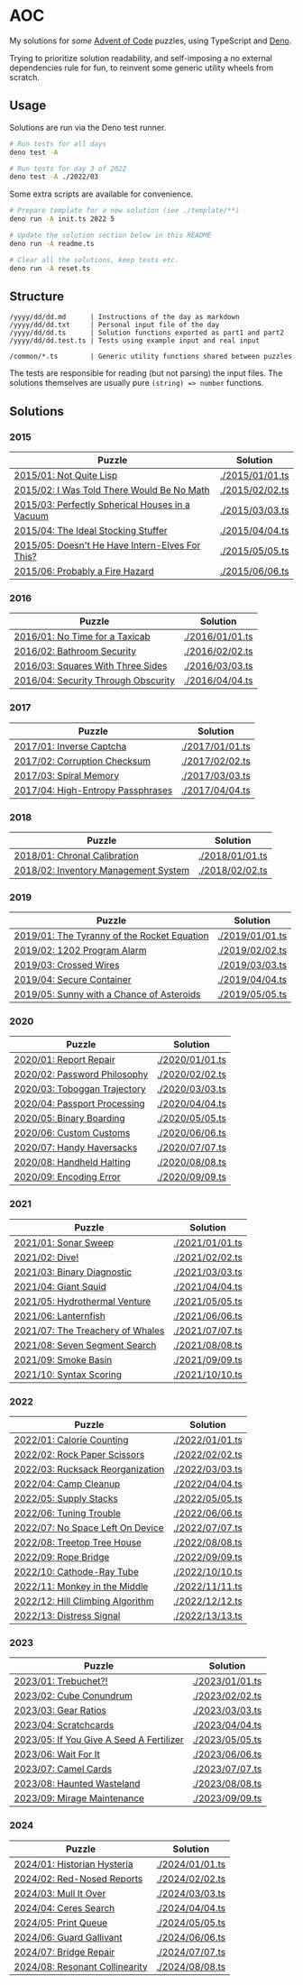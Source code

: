# AOC

My solutions for _some_ [Advent of Code](https://adventofcode.com/) puzzles,
using TypeScript and [Deno](https://docs.deno.com/runtime/).

Trying to prioritize solution readability, and self-imposing a no external
dependencies rule for fun, to reinvent some generic utility wheels from scratch.

## Usage

Solutions are run via the Deno test runner.

```bash
# Run tests for all days
deno test -A

# Run tests for day 3 of 2022
deno test -A ./2022/03
```

Some extra scripts are available for convenience.

```bash
# Prepare template for a new solution (see ./template/**)
deno run -A init.ts 2022 5

# Update the solution section below in this README
deno run -A readme.ts

# Clear all the solutions, keep tests etc.
deno run -A reset.ts
```

## Structure

```
/yyyy/dd/dd.md      | Instructions of the day as markdown
/yyyy/dd/dd.txt     | Personal input file of the day
/yyyy/dd/dd.ts      | Solution functions exported as part1 and part2
/yyyy/dd/dd.test.ts | Tests using example input and real input

/common/*.ts        | Generic utility functions shared between puzzles
```

The tests are responsible for reading (but not parsing) the input files. The
solutions themselves are usually pure `(string) => number` functions.

## Solutions

<!--- SOLUTIONS-AUTOGEN-START -->

### 2015

| Puzzle                                                             | Solution                           |
| ------------------------------------------------------------------ | ---------------------------------- |
| [2015/01: Not Quite Lisp](./2015/01/01.md)                         | [./2015/01/01.ts](./2015/01/01.ts) |
| [2015/02: I Was Told There Would Be No Math](./2015/02/02.md)      | [./2015/02/02.ts](./2015/02/02.ts) |
| [2015/03: Perfectly Spherical Houses in a Vacuum](./2015/03/03.md) | [./2015/03/03.ts](./2015/03/03.ts) |
| [2015/04: The Ideal Stocking Stuffer](./2015/04/04.md)             | [./2015/04/04.ts](./2015/04/04.ts) |
| [2015/05: Doesn't He Have Intern-Elves For This?](./2015/05/05.md) | [./2015/05/05.ts](./2015/05/05.ts) |
| [2015/06: Probably a Fire Hazard](./2015/06/06.md)                 | [./2015/06/06.ts](./2015/06/06.ts) |

### 2016

| Puzzle                                                 | Solution                           |
| ------------------------------------------------------ | ---------------------------------- |
| [2016/01: No Time for a Taxicab](./2016/01/01.md)      | [./2016/01/01.ts](./2016/01/01.ts) |
| [2016/02: Bathroom Security](./2016/02/02.md)          | [./2016/02/02.ts](./2016/02/02.ts) |
| [2016/03: Squares With Three Sides](./2016/03/03.md)   | [./2016/03/03.ts](./2016/03/03.ts) |
| [2016/04: Security Through Obscurity](./2016/04/04.md) | [./2016/04/04.ts](./2016/04/04.ts) |

### 2017

| Puzzle                                               | Solution                           |
| ---------------------------------------------------- | ---------------------------------- |
| [2017/01: Inverse Captcha](./2017/01/01.md)          | [./2017/01/01.ts](./2017/01/01.ts) |
| [2017/02: Corruption Checksum](./2017/02/02.md)      | [./2017/02/02.ts](./2017/02/02.ts) |
| [2017/03: Spiral Memory](./2017/03/03.md)            | [./2017/03/03.ts](./2017/03/03.ts) |
| [2017/04: High-Entropy Passphrases](./2017/04/04.md) | [./2017/04/04.ts](./2017/04/04.ts) |

### 2018

| Puzzle                                                  | Solution                           |
| ------------------------------------------------------- | ---------------------------------- |
| [2018/01: Chronal Calibration](./2018/01/01.md)         | [./2018/01/01.ts](./2018/01/01.ts) |
| [2018/02: Inventory Management System](./2018/02/02.md) | [./2018/02/02.ts](./2018/02/02.ts) |

### 2019

| Puzzle                                                         | Solution                           |
| -------------------------------------------------------------- | ---------------------------------- |
| [2019/01: The Tyranny of the Rocket Equation](./2019/01/01.md) | [./2019/01/01.ts](./2019/01/01.ts) |
| [2019/02: 1202 Program Alarm](./2019/02/02.md)                 | [./2019/02/02.ts](./2019/02/02.ts) |
| [2019/03: Crossed Wires](./2019/03/03.md)                      | [./2019/03/03.ts](./2019/03/03.ts) |
| [2019/04: Secure Container](./2019/04/04.md)                   | [./2019/04/04.ts](./2019/04/04.ts) |
| [2019/05: Sunny with a Chance of Asteroids](./2019/05/05.md)   | [./2019/05/05.ts](./2019/05/05.ts) |

### 2020

| Puzzle                                          | Solution                           |
| ----------------------------------------------- | ---------------------------------- |
| [2020/01: Report Repair](./2020/01/01.md)       | [./2020/01/01.ts](./2020/01/01.ts) |
| [2020/02: Password Philosophy](./2020/02/02.md) | [./2020/02/02.ts](./2020/02/02.ts) |
| [2020/03: Toboggan Trajectory](./2020/03/03.md) | [./2020/03/03.ts](./2020/03/03.ts) |
| [2020/04: Passport Processing](./2020/04/04.md) | [./2020/04/04.ts](./2020/04/04.ts) |
| [2020/05: Binary Boarding](./2020/05/05.md)     | [./2020/05/05.ts](./2020/05/05.ts) |
| [2020/06: Custom Customs](./2020/06/06.md)      | [./2020/06/06.ts](./2020/06/06.ts) |
| [2020/07: Handy Haversacks](./2020/07/07.md)    | [./2020/07/07.ts](./2020/07/07.ts) |
| [2020/08: Handheld Halting](./2020/08/08.md)    | [./2020/08/08.ts](./2020/08/08.ts) |
| [2020/09: Encoding Error](./2020/09/09.md)      | [./2020/09/09.ts](./2020/09/09.ts) |

### 2021

| Puzzle                                              | Solution                           |
| --------------------------------------------------- | ---------------------------------- |
| [2021/01: Sonar Sweep](./2021/01/01.md)             | [./2021/01/01.ts](./2021/01/01.ts) |
| [2021/02: Dive!](./2021/02/02.md)                   | [./2021/02/02.ts](./2021/02/02.ts) |
| [2021/03: Binary Diagnostic](./2021/03/03.md)       | [./2021/03/03.ts](./2021/03/03.ts) |
| [2021/04: Giant Squid](./2021/04/04.md)             | [./2021/04/04.ts](./2021/04/04.ts) |
| [2021/05: Hydrothermal Venture](./2021/05/05.md)    | [./2021/05/05.ts](./2021/05/05.ts) |
| [2021/06: Lanternfish](./2021/06/06.md)             | [./2021/06/06.ts](./2021/06/06.ts) |
| [2021/07: The Treachery of Whales](./2021/07/07.md) | [./2021/07/07.ts](./2021/07/07.ts) |
| [2021/08: Seven Segment Search](./2021/08/08.md)    | [./2021/08/08.ts](./2021/08/08.ts) |
| [2021/09: Smoke Basin](./2021/09/09.md)             | [./2021/09/09.ts](./2021/09/09.ts) |
| [2021/10: Syntax Scoring](./2021/10/10.md)          | [./2021/10/10.ts](./2021/10/10.ts) |

### 2022

| Puzzle                                              | Solution                           |
| --------------------------------------------------- | ---------------------------------- |
| [2022/01: Calorie Counting](./2022/01/01.md)        | [./2022/01/01.ts](./2022/01/01.ts) |
| [2022/02: Rock Paper Scissors](./2022/02/02.md)     | [./2022/02/02.ts](./2022/02/02.ts) |
| [2022/03: Rucksack Reorganization](./2022/03/03.md) | [./2022/03/03.ts](./2022/03/03.ts) |
| [2022/04: Camp Cleanup](./2022/04/04.md)            | [./2022/04/04.ts](./2022/04/04.ts) |
| [2022/05: Supply Stacks](./2022/05/05.md)           | [./2022/05/05.ts](./2022/05/05.ts) |
| [2022/06: Tuning Trouble](./2022/06/06.md)          | [./2022/06/06.ts](./2022/06/06.ts) |
| [2022/07: No Space Left On Device](./2022/07/07.md) | [./2022/07/07.ts](./2022/07/07.ts) |
| [2022/08: Treetop Tree House](./2022/08/08.md)      | [./2022/08/08.ts](./2022/08/08.ts) |
| [2022/09: Rope Bridge](./2022/09/09.md)             | [./2022/09/09.ts](./2022/09/09.ts) |
| [2022/10: Cathode-Ray Tube](./2022/10/10.md)        | [./2022/10/10.ts](./2022/10/10.ts) |
| [2022/11: Monkey in the Middle](./2022/11/11.md)    | [./2022/11/11.ts](./2022/11/11.ts) |
| [2022/12: Hill Climbing Algorithm](./2022/12/12.md) | [./2022/12/12.ts](./2022/12/12.ts) |
| [2022/13: Distress Signal](./2022/13/13.md)         | [./2022/13/13.ts](./2022/13/13.ts) |

### 2023

| Puzzle                                                      | Solution                           |
| ----------------------------------------------------------- | ---------------------------------- |
| [2023/01: Trebuchet?!](./2023/01/01.md)                     | [./2023/01/01.ts](./2023/01/01.ts) |
| [2023/02: Cube Conundrum](./2023/02/02.md)                  | [./2023/02/02.ts](./2023/02/02.ts) |
| [2023/03: Gear Ratios](./2023/03/03.md)                     | [./2023/03/03.ts](./2023/03/03.ts) |
| [2023/04: Scratchcards](./2023/04/04.md)                    | [./2023/04/04.ts](./2023/04/04.ts) |
| [2023/05: If You Give A Seed A Fertilizer](./2023/05/05.md) | [./2023/05/05.ts](./2023/05/05.ts) |
| [2023/06: Wait For It](./2023/06/06.md)                     | [./2023/06/06.ts](./2023/06/06.ts) |
| [2023/07: Camel Cards](./2023/07/07.md)                     | [./2023/07/07.ts](./2023/07/07.ts) |
| [2023/08: Haunted Wasteland](./2023/08/08.md)               | [./2023/08/08.ts](./2023/08/08.ts) |
| [2023/09: Mirage Maintenance](./2023/09/09.md)              | [./2023/09/09.ts](./2023/09/09.ts) |

### 2024

| Puzzle                                            | Solution                           |
| ------------------------------------------------- | ---------------------------------- |
| [2024/01: Historian Hysteria](./2024/01/01.md)    | [./2024/01/01.ts](./2024/01/01.ts) |
| [2024/02: Red-Nosed Reports](./2024/02/02.md)     | [./2024/02/02.ts](./2024/02/02.ts) |
| [2024/03: Mull It Over](./2024/03/03.md)          | [./2024/03/03.ts](./2024/03/03.ts) |
| [2024/04: Ceres Search](./2024/04/04.md)          | [./2024/04/04.ts](./2024/04/04.ts) |
| [2024/05: Print Queue](./2024/05/05.md)           | [./2024/05/05.ts](./2024/05/05.ts) |
| [2024/06: Guard Gallivant](./2024/06/06.md)       | [./2024/06/06.ts](./2024/06/06.ts) |
| [2024/07: Bridge Repair](./2024/07/07.md)         | [./2024/07/07.ts](./2024/07/07.ts) |
| [2024/08: Resonant Collinearity](./2024/08/08.md) | [./2024/08/08.ts](./2024/08/08.ts) |

<!--- SOLUTIONS-AUTOGEN-END -->
